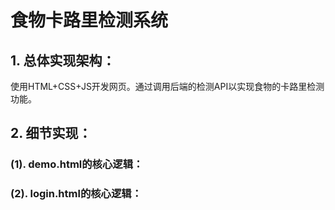 # 食物卡路里检测系统

## 1. 总体实现架构：
使用HTML+CSS+JS开发网页。通过调用后端的检测API以实现食物的卡路里检测功能。

## 2. 细节实现：
### (1). demo.html的核心逻辑：

### (2). login.html的核心逻辑：